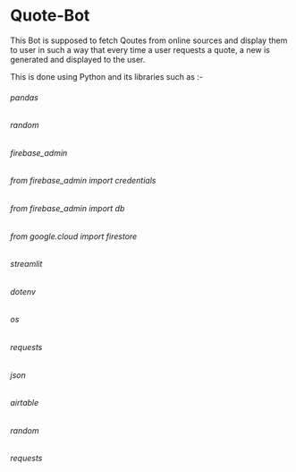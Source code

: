 # Quote-Bot
This Bot is supposed to fetch Qoutes from online sources and display them to user in such a way that every time a user requests a quote,
a new is generated and displayed to the user.

This is done using Python and its libraries such as :-

###### pandas
###### random
###### firebase_admin
###### from firebase_admin import credentials
###### from firebase_admin import db
###### from google.cloud import firestore
###### streamlit
###### dotenv
###### os
###### requests
###### json
###### airtable
###### random
###### requests
